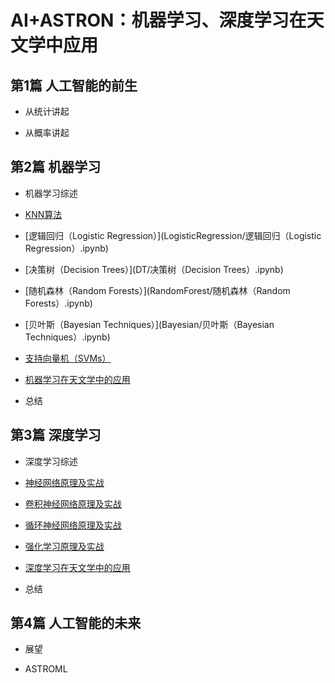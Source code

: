 
# AI+ASTRON：机器学习、深度学习在天文学中应用

## 第1篇  人工智能的前生

- 从统计讲起

- 从概率讲起

## 第2篇 机器学习

- 机器学习综述

- [KNN算法](KNN/KNN算法.ipynb)

- [逻辑回归（Logistic Regression）](LogisticRegression/逻辑回归（Logistic Regression）.ipynb)

- [决策树（Decision Trees）](DT/决策树（Decision Trees）.ipynb)

- [随机森林（Random Forests）](RandomForest/随机森林（Random Forests）.ipynb)

- [贝叶斯（Bayesian Techniques）](Bayesian/贝叶斯（Bayesian Techniques）.ipynb)

- [支持向量机（SVMs）](SVM/支持向量机（SVMs）.ipynb)

- [机器学习在天文学中的应用](AstroML/README.md)

- 总结

## 第3篇 深度学习

- 深度学习综述

- [神经网络原理及实战](NN/神经网络原理.ipynb)

- [卷积神经网络原理及实战](cnn/卷积神经网络原理（CNN）.ipynb)

- [循环神经网络原理及实战](RNN/循环神经网络原理（RNN）.ipynb)

- [强化学习原理及实战](RL/强化学习原理（RL）.ipynb)

- [深度学习在天文学中的应用](AstroML/README.md)

- 总结

## 第4篇 人工智能的未来

- 展望

- ASTROML


```python

```
